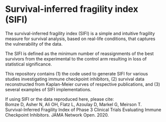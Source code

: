 # Survival-inferred fragility index (SIFI)

The survival-inferred fragility index (SIFI) is a simple and intuitive fragility measure for survival analysis, based on real-life conditions, that captures the vulnerability of the data.

The SIFI is defined as the minimum number of reassignments of the best survivors from the experimental to the control arm resulting in loss of statistical significance.

This repository contains (1) the code used to generate SIFI for various studies investigating immune checkpoint inhibitors, (2) survival data reconstructed from Kaplan-Meier curves of respective publications, and (3) several examples of SIFI implementations.

If using SIFI or the data reproduced here, please cite:  
Bomze D, Asher N, Ali OH, Flatz L, Azoulay D, Markel G, Meirson T. Survival-Inferred Fragility Index of Phase 3 Clinical Trials Evaluating Immune Checkpoint Inhibitors. JAMA Network Open. 2020.
